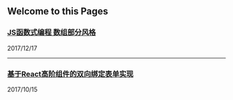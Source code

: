 ## Welcome to this Pages

### [JS函数式编程 数组部分风格](https://yjy5264.github.io/blogs/FP)
2017/12/17

---
### [基于React高阶组件的双向绑定表单实现](https://yjy5264.github.io/blogs/form)
2017/10/15
